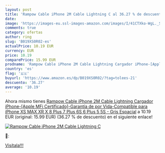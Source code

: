```yaml
---
layout: post
title: 'Rampow Cable iPhone 2M Cable Lightning C al 36.27 % de descuento'
date: 
image: 'https://images-eu.ssl-images-amazon.com/images/I/41CTXko-WgL._SL200_.jpg'
comments: true
category: ofertas
author: ring
slug: 'B019XS0R02-es'
actualPrice: 10.19 EUR
currency: EUR
price: 10.19
comparePrice: 15.99 EUR
prodname: 'Rampow Cable iPhone 2M Cable Lightning Cargador iPhone-[Apple MFi Certificado]-Garantía de por Vida-Compatible para iPhone XS MAX XR X 8 Plus 7 Plus 6S 6 Plus 5 5S - Gris Espacial'
country: 'es'
flag: '🇪🇸'
buyurl: 'https://www.amazon.es/dp/B019XS0R02/?tag=tolees-21'
descuento: '36.27'
average: '10.19'
---
```


Ahora mismo tienes [Rampow Cable iPhone 2M Cable Lightning Cargador iPhone-[Apple MFi Certificado]-Garantía de por Vida-Compatible para iPhone XS MAX XR X 8 Plus 7 Plus 6S 6 Plus 5 5S - Gris Espacial](https://www.amazon.es/dp/B019XS0R02/?tag=tolees-21) a 10.19 EUR (original: 15.99 EUR) (36.27 %  de descuento) en el siguiente enlace!

[![Rampow Cable iPhone 2M Cable Lightning C](https://images-eu.ssl-images-amazon.com/images/I/41CTXko-WgL._SL200_.jpg)](https://www.amazon.es/dp/B019XS0R02/?tag=tolees-21)

🔎:


[Visítala!!!](https://www.amazon.es/dp/B019XS0R02/?tag=tolees-21)
